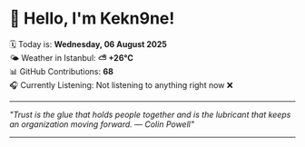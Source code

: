 # 👋 Hello, I'm Kekn9ne!

🗓️ Today is: **Wednesday, 06 August 2025**  
🌤️ Weather in Istanbul: **⛅️  +26°C**  
📊 GitHub Contributions: **68**  
🎧 Currently Listening: Not listening to anything right now ❌

---

_"Trust is the glue that holds people together and is the lubricant that keeps an organization moving forward. — *Colin Powell*"_

---
